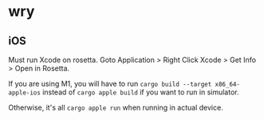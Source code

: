 # wry

## iOS

Must run Xcode on rosetta. Goto Application > Right Click Xcode > Get Info > Open in Rosetta.

If you are using M1, you will have to run `cargo build --target x86_64-apple-ios` instead of `cargo apple build` if you want to run in simulator.

Otherwise, it's all `cargo apple run` when running in actual device.

